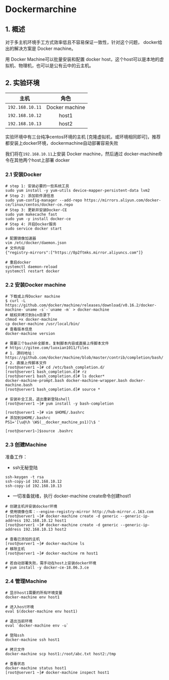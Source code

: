 # Dockermarchine

## 1. 概述

对于多主机环境手工方式效率低且不容易保证一致性，针对这个问题， docker给出的解决方案是 Docker machine。

用 Docker Machine可以批量安装和配置 docker host，这个host可以是本地的虚拟机、物理机，也可以是公有云中的云主机。

## 2. 实验环境

|      主机       |      角色      |
| :-------------: | :------------: |
| `192.168.10.11` | Docker machine |
| `192.168.10.12` |     host1      |
| `192.168.10.13` |     host2      |

实验环境中有三台纯净centos环境的主机 [克隆虚拟机，或环境相同即可]，推荐都安装上docker环境，dockermachine自动部署容易失败

我们将在`192.168.10.11`上安装 Docker machine，然后通过 docker-machine命令在其他两个host上部署 docker

### 2.1 安装Docker

```
# step 1: 安装必要的一些系统工具
sudo yum install -y yum-utils device-mapper-persistent-data lvm2
# Step 2: 添加软件源信息
sudo yum-config-manager --add-repo https://mirrors.aliyun.com/docker-ce/linux/centos/docker-ce.repo
# Step 3: 更新并安装Docker-CE
sudo yum makecache fast
sudo yum -y install docker-ce
# Step 4: 开启Docker服务
sudo service docker start

# 配置镜像加速器
vim /etc/docker/daemon.json
# 文件内容
{"registry-mirrors":["https://8p2ftmks.mirror.aliyuncs.com"]}

# 重启docker
systemctl daemon-reload
systemctl restart docker
```

### 2.2 安装Docker machine

```
# 下载或上传Docker machine
$ curl -L https://github.com/docker/machine/releases/download/v0.16.2/docker-machine-`uname -s`-`uname -m` > docker-machine 
# 赋权并拷贝到bin目录下
chmod +x docker-machine
cp docker-machine /usr/local/bin/
# 查看版本信息
docker-machine version 
    
# 需要三个bash补全脚本，复制脚本内容或直接上传脚本文件
# https://gitee.com/luoxian1011/files
# 1. 源码地址：https://github.com/docker/machine/blob/master/contrib/completion/bash/
# 2. 直接上传脚本文件
[root@server1 ~]# cd /etc/bash_completion.d/
[root@server1 bash_completion.d]# rz
[root@server1 bash_completion.d]# ls docker*
docker-machine-prompt.bash docker-machine-wrapper.bash docker-machine.bash
[root@server1 bash_completion.d]# source *

# 安装补全工具，退出重新登陆shell
[root@server1 ~]# yum install -y bash-completion

[root@server1 ~]# vim $HOME/.bashrc
# 添加到$HOME/.bashrc
PS1='[\u@\h \W$(__docker_machine_ps1)]\$ '

[root@server1~]$source .bashrc
```

### 2.3 创建Machine

准备工作：

- ssh无秘登陆

```
ssh-keygen -t rsa
ssh-copy-id 192.168.10.12
ssh-copy-id 192.168.10.13
```

- 一切准备就绪，执行 docker-machine create命令创建host1

```
# 创建主机并安装docker环境
# 使用镜像仓库：--engine-registry-mirror http://hub-mirror.c.163.com
[root@server1 ~]# docker-machine create -d generic --generic-ip-address 192.168.10.12 host1
[root@server1 ~]# docker-machine create -d generic --generic-ip-address 192.168.10.13 host2

# 查看已添加的主机
[root@server1 ~]# docker-machine ls
# 移除主机
[root@server1 ~]# docker-machine rm host1
```

```
# 若自动部署失败，需手动在host上安装docker环境
# yum install -y docker-ce-18.06.3.ce
```

### 2.4 管理Machine

```
# 显示host1需要的所有环境变量
docker-machine env host1

# 进入host环境
eval $(docker-machine env host1)

# 退出当前环境
eval `docker-machine env -u`

# 登陆ssh
docker-machine ssh host1

# 拷贝文件
docker-machine scp host1:/root/abc.txt host2:/tmp

# 查看状态
docker-machine status host1
[root@server1 ~]# docker-machine inspect host1
```